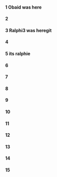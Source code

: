 #### 1 Obaid was here
#### 2
#### 3 Ralphi3 was heregit
#### 4
#### 5 its ralphie
#### 6
#### 7
#### 8
#### 9
#### 10
#### 11
#### 12
#### 13
#### 14
#### 15